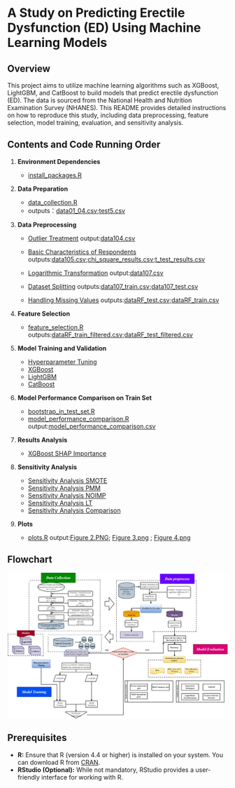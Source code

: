# A Study on Predicting Erectile Dysfunction (ED) Using Machine Learning Models

## Overview

This project aims to utilize machine learning algorithms such as XGBoost, LightGBM, and CatBoost to build models that predict erectile dysfunction (ED). The data is sourced from the National Health and Nutrition Examination Survey (NHANES). This README provides detailed instructions on how to reproduce this study, including data preprocessing, feature selection, model training, evaluation, and sensitivity analysis.

## Contents and Code Running Order

1. **Environment Dependencies**  
   - [install_packages.R](scripts/install_packages.R)

2. **Data Preparation**  
   - [data_collection.R](scripts/data_collection.R)
   - outputs：[data01_04.csv](https://github.com/Aquapop/ML_ED/blob/main/Data/output/data01_04.csv);[test5.csv](https://github.com/Aquapop/ML_ED/blob/main/Data/output/test5.csv)

3. **Data Preprocessing**
   - [Outlier Treatment](scripts/outlier_analysis.R) output:[data104.csv](https://github.com/Aquapop/ML_ED/blob/main/Data/output/data104.csv)
     
   - [Basic Characteristics of Respondents](scripts/univariate_analysis_and_logarithmic_transformation.R) outputs:[data105.csv](https://github.com/Aquapop/ML_ED/blob/main/Data/output/data105.csv);[chi_square_results.csv](https://github.com/Aquapop/ML_ED/blob/main/Data/output/chi_square_results.csv);[t_test_results.csv](https://github.com/Aquapop/ML_ED/blob/main/Data/output/t_test_results.csv)
     
   - [Logarithmic Transformation](scripts/univariate_analysis_and_logarithmic_transformation.R) output:[data107.csv](https://github.com/Aquapop/ML_ED/blob/main/Data/output/data107.csv)
     
   - [Dataset Splitting](scripts/data_split_randomforest_imputation.R) outputs:[data107_train.csv](https://github.com/Aquapop/ML_ED/blob/main/Data/output/data107_train.csv);[data107_test.csv](https://github.com/Aquapop/ML_ED/blob/main/Data/output/data107_test.csv)
     
   - [Handling Missing Values](scripts/data_split_randomforest_imputation.R) outputs:[dataRF_test.csv](https://github.com/Aquapop/ML_ED/blob/main/Data/output/dataRF_test.csv);[dataRF_train.csv](https://github.com/Aquapop/ML_ED/blob/main/Data/output/dataRF_train.csv)

4. **Feature Selection**
   - [feature_selection.R](scripts/feature_selection.R) outputs:[dataRF_train_filtered.csv](https://github.com/Aquapop/ML_ED/blob/main/Data/output/dataRF_train_flitered.csv);[dataRF_test_filtered.csv](https://github.com/Aquapop/ML_ED/blob/main/Data/output/dataRF_test_flitered.csv)
     
5. **Model Training and Validation**
   - [Hyperparameter Tuning](scripts/hyperparameter_tuning.R)
   - [XGBoost](scripts/xgboost_model_training.R)
   - [LightGBM](scripts/lightgbm_model_training.R)
   - [CatBoost](scripts/CatBoost_model_training.R)

6. **Model Performance Comparison on Train Set**
   - [bootstrap_in_test_set.R](scripts/bootstrap_in_test_set.R)
   - [model_performance_comparison.R](scripts/model_performance_comparison.R) output:[model_performance_comparison.csv](https://github.com/Aquapop/ML_ED/blob/main/Data/output/model_performance_comparison.csv)

7. **Results Analysis**
   - [XGBoost SHAP Importance](scripts/XGBoost_SHAP_importance.R)

8. **Sensitivity Analysis**
   - [Sensitivity Analysis SMOTE](scripts/Sensitivity_analysis/Sensitivity_Analysis_SMOTE.R)
   - [Sensitivity Analysis PMM](scripts/Sensitivity_analysis/Sensitivity_Analysis_PMM.R)
   - [Sensitivity Analysis NOIMP](scripts/Sensitivity_analysis/Sensitivity_Analysis_NOIMP.R)
   - [Sensitivity Analysis LT](scripts/Sensitivity_analysis/Sensitivity_Analysis_LT.R)
   - [Sensitivity Analysis Comparison](scripts/Sensitivity_analysis/Sensitivity_Analysis_Comparison.R)

8. **Plots**
   - [plots.R](scripts/plot.R) output:[Figure 2.PNG](https://github.com/Aquapop/ML_ED/blob/main/Data/output/Figure%202.PNG); [Figure 3.png](https://github.com/Aquapop/ML_ED/blob/main/Data/output/Figure%203.png)
; [Figure 4.png](https://github.com/Aquapop/ML_ED/blob/main/Data/output/Figure%204.png)
## Flowchart
![image](https://github.com/Aquapop/ML_ED/blob/main/flowchart/Figure%201.png) 




## Prerequisites

- **R:** Ensure that R (version 4.4 or higher) is installed on your system. You can download R from [CRAN](https://cran.r-project.org/).
- **RStudio (Optional):** While not mandatory, RStudio provides a user-friendly interface for working with R.

